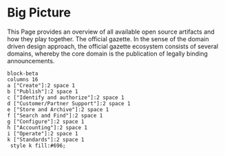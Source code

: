 # Big Picture
This Page provides an overview of all available open source artifacts and how they play together. The official gazette. In the sense of the domain driven design approach, the official gazette ecosystem consists of several domains, whereby the core domain is the publication of legally binding announcements.

```mermaid
block-beta
columns 16
a ["Create"]:2 space 1
b ["Publish"]:2 space 1
c ["Identify and authorize"]:2 space 1
d ["Customer/Partner Support"]:2 space 1
e ["Store and Archive"]:2 space 1
f ["Search and Find"]:2 space 1
g ["Configure"]:2 space 1
h ["Accounting"]:2 space 1
i ["Operate"]:2 space 1
k ["Standards"]:2 space 1
 style k fill:#696;
```
